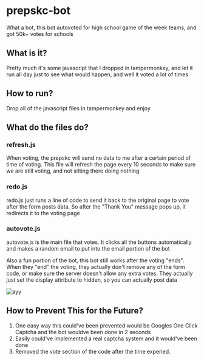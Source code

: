 # prepskc-bot
What a bot, this bot autovoted for high school game of the week teams, and got 50k+ votes for schools

## What is it?

Pretty much it's some javascript that I dropped in tampermonkey, and let it run all day just to see what would happen, and well it voted a lot of times

## How to run?

Drop all of the javascript files in tampermonkey and enjoy

## What do the files do?

### refresh.js
 When voting, the prepskc will send no data to me after a certain period of time of voting. This file will refresh the page every 10 seconds to make sure we are still voting, and not sitting there doing nothing 
 
### redo.js
 redo.js just runs a line of code to send it back to the original page to vote after the form posts data. So after the "Thank You" message pops up, it redirects it to the voting page
 
### autovote.js
 autovote.js is the main file that votes. It clicks all the buttons automatically and makes a random email to put into the email portion of the bot
 
 Also a fun portion of the bot, this bot still works after the voting "ends". When they "end" the voting, they actually don't remove any of the form code, or make sure the server doesn't allow any extra votes. They actually just set the display attribute to hidden, so you can actually post data

![ayy](https://i.imgur.com/xxP5MEV.png, "What happens")

## How to Prevent This for the Future?
1. One easy way this could've been prevented would be Googles One Click Captcha and the bot wouldve been done in 2 seconds
2. Easily could've implemented a real captcha system and it would've been done
3. Removed the vote section of the code after the time experied.
